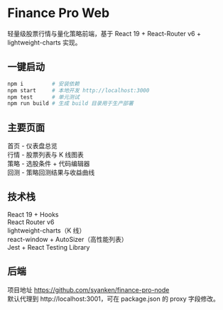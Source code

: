 # Finance Pro Web

轻量级股票行情与量化策略前端，基于 React 19 + React-Router v6 + lightweight-charts 实现。

## 一键启动

```bash
npm i         # 安装依赖
npm start     # 本地开发 http://localhost:3000
npm test      # 单元测试
npm run build # 生成 build 目录用于生产部署
```

## 主要页面
首页 - 仪表盘总览  
行情 - 股票列表与 K 线图表  
策略 - 选股条件 + 代码编辑器  
回测 - 策略回测结果与收益曲线

## 技术栈
React 19 + Hooks  
React Router v6  
lightweight-charts（K 线）  
react-window + AutoSizer（高性能列表）  
Jest + React Testing Library  

## 后端
项目地址 https://github.com/syanken/finance-pro-node  
默认代理到 http://localhost:3001，可在 package.json 的 proxy 字段修改。
